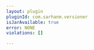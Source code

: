 ```yaml
---
layout: plugin
pluginId: com.sarhanm.versioner
isJarAvailable: true
error: NONE
violations: []

---
```


